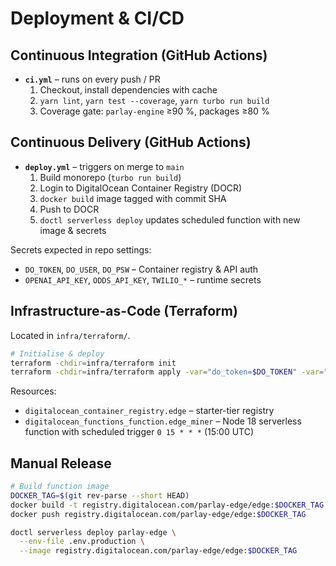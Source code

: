 # Deployment & CI/CD

## Continuous Integration (GitHub Actions)

* **`ci.yml`** – runs on every push / PR
  1. Checkout, install dependencies with cache
  2. `yarn lint`, `yarn test --coverage`, `yarn turbo run build`
  3. Coverage gate: `parlay-engine` ≥90 %, packages ≥80 %

## Continuous Delivery (GitHub Actions)

* **`deploy.yml`** – triggers on merge to `main`
  1. Build monorepo (`turbo run build`)
  2. Login to DigitalOcean Container Registry (DOCR)
  3. `docker build` image tagged with commit SHA
  4. Push to DOCR
  5. `doctl serverless deploy` updates scheduled function with new image & secrets

Secrets expected in repo settings:
* `DO_TOKEN`, `DO_USER`, `DO_PSW` – Container registry & API auth
* `OPENAI_API_KEY`, `ODDS_API_KEY`, `TWILIO_*` – runtime secrets

## Infrastructure-as-Code (Terraform)

Located in `infra/terraform/`.

```bash
# Initialise & deploy
terraform -chdir=infra/terraform init
terraform -chdir=infra/terraform apply -var="do_token=$DO_TOKEN" -var="openai_key=$OPENAI_API_KEY" ...
```

Resources:
* `digitalocean_container_registry.edge` – starter-tier registry
* `digitalocean_functions_function.edge_miner` – Node 18 serverless function with scheduled trigger `0 15 * * *` (15:00 UTC)

## Manual Release

```bash
# Build function image
DOCKER_TAG=$(git rev-parse --short HEAD)
docker build -t registry.digitalocean.com/parlay-edge/edge:$DOCKER_TAG .
docker push registry.digitalocean.com/parlay-edge/edge:$DOCKER_TAG

doctl serverless deploy parlay-edge \
  --env-file .env.production \
  --image registry.digitalocean.com/parlay-edge/edge:$DOCKER_TAG
```